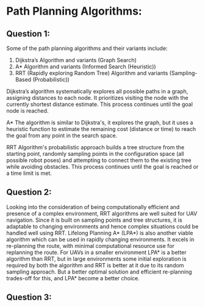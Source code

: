 # Path Planning Algorithms:
## Question 1:
Some of the path planning algorithms and their variants include:
1. Dijkstra’s Algorithm and variants (Graph Search)
2. A* Algorithm and variants (Informed Search (Heuristic))
3. RRT (Rapidly exploring Random Tree) Algorithm and variants (Sampling-Based (Probabilistic))
	
Dijkstra’s algorithm systematically explores all possible paths in a graph, assigning distances to each node. It prioritizes visiting the node with the currently shortest distance estimate. This process continues until the goal node is reached.

A* The algorithm  is similar to Dijkstra's, it explores the graph, but it uses a heuristic function to estimate the remaining cost (distance or time) to reach the goal from any point in the search space.

RRT Algorithm's probabilistic approach builds a tree structure from the starting point, randomly sampling points in the configuration space (all possible robot poses) and attempting to connect them to the existing tree while avoiding obstacles. This process continues until the goal is reached or a time limit is met.

## Question 2:
Looking into the consideration of being computationally efficient and presence of a complex environment, RRT algorithms are well suited for UAV navigation. Since it is built on sampling points and tree structures, it is adaptable to changing environments and hence complex situations could be handled well using RRT.
Lifelong Planning A* (LPA*) is also another viable algorithm which can be used in rapidly changing environments. It excels in re-planning the route, with minimal computational resource use for replanning the route. For UAVs in a smaller environment LPA* is a better algorithm than RRT, but in large environments some initial exploration is required by both the algorithm and RRT is better at it due to its random sampling approach. But a better optimal solution and efficient re-planning trades-off for this, and LPA* become a better choice.

## Question 3:
